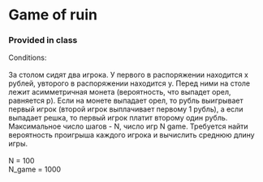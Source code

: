# Game of ruin
### Provided in class
Conditions:\
\
За столом сидят два игрока. У первого в распоряжении находится x рублей, увторого в распоряжении находится y. Перед ними на столе лежит асимметричная монета (вероятность, что выпадет орел, равняется p). Если на монете выпадает орел, то рубль выигрывает первый игрок (второй игрок выплачивает первому 1 рубль), а если выпадает решка, то первый игрок платит второму один рубль. Максимальное число шагов - N, число игр N game. Требуется найти вероятность проигрыша каждого игрока и вычислить среднюю длину игры.\
\
N = 100\
N_game = 1000
